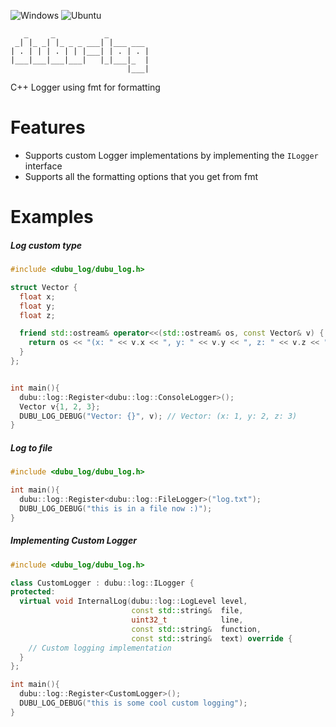 ![Windows](https://github.com/Husenap/dubu-log/workflows/Windows/badge.svg)
![Ubuntu](https://github.com/Husenap/dubu-log/workflows/Ubuntu/badge.svg)

```
   _     _           _         
 _| |_ _| |_ _ _ ___| |___ ___ 
| . | | | . | | |___| | . | . |
|___|___|___|___|   |_|___|_  |
                          |___|
```

C++ Logger using fmt for formatting

# Features

* Supports custom Logger implementations by implementing the `ILogger` interface
* Supports all the formatting options that you get from fmt

# Examples

##### **Log custom type**
```cpp
#include <dubu_log/dubu_log.h>

struct Vector {
  float x;
  float y;
  float z;

  friend std::ostream& operator<<(std::ostream& os, const Vector& v) {
    return os << "(x: " << v.x << ", y: " << v.y << ", z: " << v.z << ")";
  }
};


int main(){
  dubu::log::Register<dubu::log::ConsoleLogger>();
  Vector v{1, 2, 3};
  DUBU_LOG_DEBUG("Vector: {}", v); // Vector: (x: 1, y: 2, z: 3)
}
```

##### **Log to file**
```cpp
#include <dubu_log/dubu_log.h>

int main(){
  dubu::log::Register<dubu::log::FileLogger>("log.txt");
  DUBU_LOG_DEBUG("this is in a file now :)");
}
```

##### **Implementing Custom Logger**
```cpp
#include <dubu_log/dubu_log.h>

class CustomLogger : dubu::log::ILogger {
protected:
  virtual void InternalLog(dubu::log::LogLevel level,
                           const std::string&  file,
                           uint32_t            line,
                           const std::string&  function,
                           const std::string&  text) override {
    // Custom logging implementation
  }
};

int main(){
  dubu::log::Register<CustomLogger>();
  DUBU_LOG_DEBUG("this is some cool custom logging");
}
```